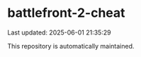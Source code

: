 # battlefront-2-cheat

Last updated: 2025-06-01 21:35:29

This repository is automatically maintained.
